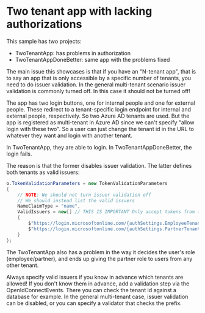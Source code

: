 # Two tenant app with lacking authorizations

This sample has two projects:

* TwoTenantApp: has problems in authorization
* TwoTenantAppDoneBetter: same app with the problems fixed

The main issue this showcases is that if you have an "N-tenant app",
that is to say an app that is only accessible by a specific number of tenants,
you need to do issuer validation.
In the general multi-tenant scenario issuer validation is commonly turned off.
In this case it should not be turned off!

The app has two login buttons, one for internal people and one for external people.
These redirect to a tenant-specific login endpoint for internal and external people, respectively.
So two Azure AD tenants are used.
But the app is registered as multi-tenant in Azure AD since we can't specify "allow login with these two".
So a user can just change the tenant id in the URL to whatever they want and login with another tenant.

In TwoTenantApp, they are able to login.
In TwoTenantAppDoneBetter, the login fails.

The reason is that the former disables issuer validation.
The latter defines both tenants as valid issuers:

```cs
o.TokenValidationParameters = new TokenValidationParameters
{
    // NOTE: We should not turn issuer validation off
    // We should instead list the valid issuers
    NameClaimType = "name",
    ValidIssuers = new[] // THIS IS IMPORTANT Only accept tokens from these tenants
    {
        $"https://login.microsoftonline.com/{authSettings.EmployeeTenantId}/v2.0",
        $"https://login.microsoftonline.com/{authSettings.PartnerTenantId}/v2.0"
    }
};
```

The TwoTenantApp also has a problem in the way it decides the user's role (employee/partner),
and ends up giving the partner role to users from any other tenant.

Always specify valid issuers if you know in advance which tenants are allowed!
If you don't know them in advance, add a validation step via the OpenIdConnectEvents.
There you can check the tenant id against a database for example.
In the general multi-tenant case, issuer validation can be disabled,
or you can specify a validator that checks the prefix.